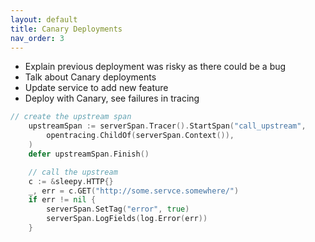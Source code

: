 ```yaml
---
layout: default
title: Canary Deployments
nav_order: 3
---
```


* Explain previous deployment was risky as there could be a bug
* Talk about Canary deployments
* Update service to add new feature
* Deploy with Canary, see failures in tracing

```go
// create the upstream span
	upstreamSpan := serverSpan.Tracer().StartSpan("call_upstream",
		opentracing.ChildOf(serverSpan.Context()),
	)
	defer upstreamSpan.Finish()

	// call the upstream
	c := &sleepy.HTTP{}
	_, err = c.GET("http://some.servce.somewhere/")
	if err != nil {
		serverSpan.SetTag("error", true)
		serverSpan.LogFields(log.Error(err))
	}
```